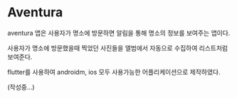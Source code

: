 # Aventura

aventura 앱은 사용자가 명소에 방문하면 알림을 통해 명소의 정보를 보여주는 앱이다. 

사용자가 명소에 방문했을때 찍었던 사진들을 앨범에서 자동으로 수집하여 리스트처럼 보여준다. 

flutter를 사용하여 androidm, ios 모두 사용가능한 어플리케이션으로 제작하였다.

(작성중...)
